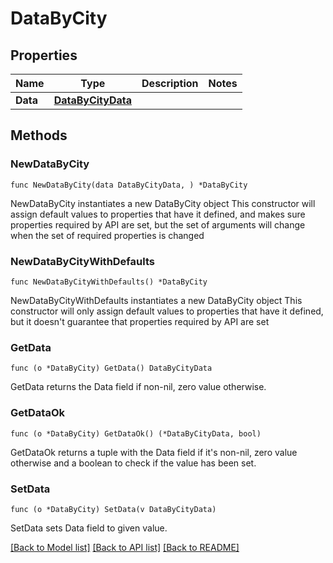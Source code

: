 # DataByCity

## Properties

Name | Type | Description | Notes
------------ | ------------- | ------------- | -------------
**Data** | [**DataByCityData**](DataByCityData.md) |  | 

## Methods

### NewDataByCity

`func NewDataByCity(data DataByCityData, ) *DataByCity`

NewDataByCity instantiates a new DataByCity object
This constructor will assign default values to properties that have it defined,
and makes sure properties required by API are set, but the set of arguments
will change when the set of required properties is changed

### NewDataByCityWithDefaults

`func NewDataByCityWithDefaults() *DataByCity`

NewDataByCityWithDefaults instantiates a new DataByCity object
This constructor will only assign default values to properties that have it defined,
but it doesn't guarantee that properties required by API are set

### GetData

`func (o *DataByCity) GetData() DataByCityData`

GetData returns the Data field if non-nil, zero value otherwise.

### GetDataOk

`func (o *DataByCity) GetDataOk() (*DataByCityData, bool)`

GetDataOk returns a tuple with the Data field if it's non-nil, zero value otherwise
and a boolean to check if the value has been set.

### SetData

`func (o *DataByCity) SetData(v DataByCityData)`

SetData sets Data field to given value.



[[Back to Model list]](../README.md#documentation-for-models) [[Back to API list]](../README.md#documentation-for-api-endpoints) [[Back to README]](../README.md)



